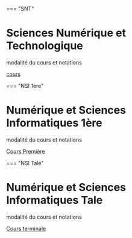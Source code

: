 === "SNT"
# Sciences Numérique et Technologique

modalité du cours et notations 

[cours](./SNT/index_SNT.md)

=== "NSI 1ère"
# Numérique et Sciences Informatiques 1ère

modalité du cours et notations

[Cours Première](./NSI_1ere/index_1ere.md)

=== "NSI Tale"

# Numérique et Sciences Informatiques Tale

modalité du cours et notations

[Cours terminale](./NSI_Tale/index_Tale.md)
